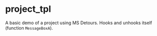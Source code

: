 # project_tpl

A basic demo of a project using MS Detours. Hooks and unhooks itself (function `MessageBoxA`).

